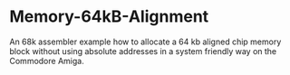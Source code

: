 # Memory-64kB-Alignment

An 68k assembler example how to allocate a 64 kb aligned chip memory block without using absolute addresses in a system friendly way on the Commodore Amiga.

